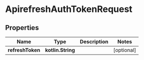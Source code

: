 
# ApirefreshAuthTokenRequest

## Properties
Name | Type | Description | Notes
------------ | ------------- | ------------- | -------------
**refreshToken** | **kotlin.String** |  |  [optional]



